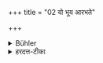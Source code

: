 +++
title = "02 यो भूय आरभते"

+++

<details><summary>Bühler</summary>

2. He amongst these who contributes most to the accomplishment (of the act obtains) a greater share of the result.
</details>

<details><summary>हरदत्त-टीका</summary>

## सूत्रम्
यो भूय आरभते तस्मिन् फलविशेषः ॥२॥  
## टिप्पनी
तेषु प्रयोजकादिषु यो भूय आरभते यस्य व्यापारोऽर्थनिवृत्तावधिकमुपयुज्यते तस्मिन् फलविशेषो भवति ॥ २॥
</details>
